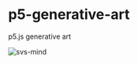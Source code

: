 # p5-generative-art
p5.js generative art

![svs-mind](https://serving.photos.photobox.com/31720366cd6079f97841911f962e04ab5a0c78b51395113ed420417face0f39b30141c95.jpg)
